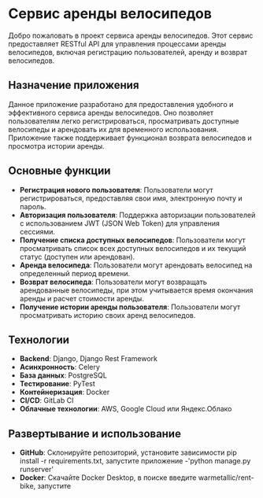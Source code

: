# Сервис аренды велосипедов

Добро пожаловать в проект сервиса аренды велосипедов. Этот сервис предоставляет RESTful API для управления процессами аренды велосипедов, включая регистрацию пользователей, аренду и возврат велосипедов.

## Назначение приложения

Данное приложение разработано для предоставления удобного и эффективного сервиса аренды велосипедов. Оно позволяет пользователям легко регистрироваться, просматривать доступные велосипеды и арендовать их для временного использования. Приложение также поддерживает функционал возврата велосипедов и просмотра истории аренды.

## Основные функции

- **Регистрация нового пользователя**: Пользователи могут регистрироваться, предоставляя свои имя, электронную почту и пароль.
- **Авторизация пользователя**: Поддержка авторизации пользователей с использованием JWT (JSON Web Token) для управления сессиями.
- **Получение списка доступных велосипедов**: Пользователи могут просматривать список всех доступных велосипедов и их текущий статус (доступен или арендован).
- **Аренда велосипеда**: Пользователи могут арендовать велосипед на определенный период времени.
- **Возврат велосипеда**: Пользователи могут возвращать арендованные велосипеды, при этом учитывается время окончания аренды и расчет стоимости аренды.
- **Получение истории аренды пользователя**: Пользователи могут просматривать историю своих аренд велосипедов.

## Технологии

- **Backend**: Django, Django Rest Framework
- **Асинхронность**: Celery
- **База данных**: PostgreSQL
- **Тестирование**: PyTest
- **Контейнеризация**: Docker
- **CI/CD**: GitLab CI
- **Облачные технологии**: AWS, Google Cloud или Яндекс.Облако
 


## Развертывание и использование
- **GitHub**: Склонируйте репозиторий, установите зависимости pip install -r requirements.txt, запустите приложение -'python manage.py runserver'
- **Docker**: Скачайте Docker Desktop, в поиске введите warmetallic/rent-bike, запустите
